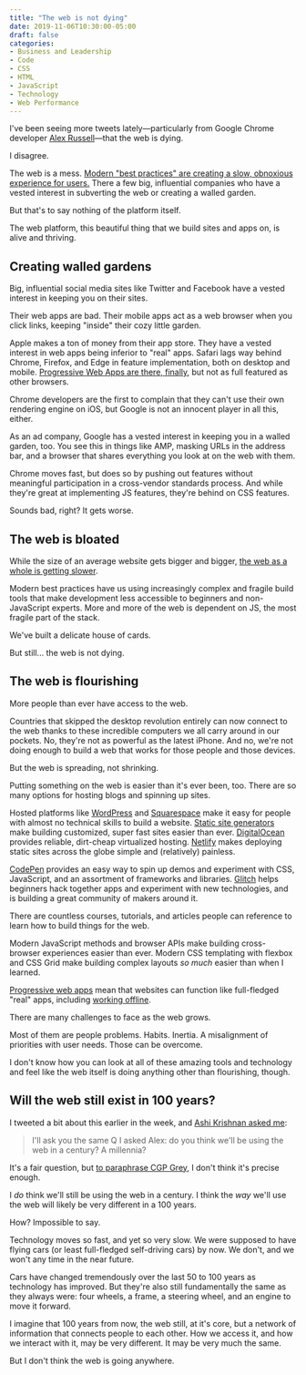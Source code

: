 ```yaml
---
title: "The web is not dying"
date: 2019-11-06T10:30:00-05:00
draft: false
categories:
- Business and Leadership
- Code
- CSS
- HTML
- JavaScript
- Technology
- Web Performance
---
```


I've been seeing more tweets lately&mdash;particularly from Google Chrome developer [Alex Russell](https://twitter.com/slightlylate)&mdash;that the web is dying.

I disagree.

The web is a mess. [Modern "best practices" are creating a slow, obnoxious experience for users.](https://leanweb.dev) There a few big, influential companies who have a vested interest in subverting the web or creating a walled garden.

But that's to say nothing of the platform itself.

The web platform, this beautiful thing that we build sites and apps on, is alive and thriving.

## Creating walled gardens

Big, influential social media sites like Twitter and Facebook have a vested interest in keeping you on their sites.

Their web apps are bad. Their mobile apps act as a web browser when you click links, keeping "inside" their cozy little garden.

Apple makes a ton of money from their app store. They have a vested interest in web apps being inferior to "real" apps. Safari lags way behind Chrome, Firefox, and Edge in feature implementation, both on desktop and mobile. [Progressive Web Apps are there, finally](https://medium.com/@firt/whats-new-on-ios-12-2-for-progressive-web-apps-75c348f8e945), but not as full featured as other browsers.

Chrome developers are the first to complain that they can't use their own rendering engine on iOS, but Google is not an innocent player in all this, either.

As an ad company, Google has a vested interest in keeping you in a walled garden, too. You see this in things like AMP, masking URLs in the address bar, and a browser that shares everything you look at on the web with them.

Chrome moves fast, but does so by pushing out features without meaningful participation in a cross-vendor standards process. And while they're great at implementing JS features, they're behind on CSS features.

Sounds bad, right? It gets worse.

## The web is bloated

While the size of an average website gets bigger and bigger, [the web as a whole is getting slower](/the-web-is-getting-slower/).

Modern best practices have us using increasingly complex and fragile build tools that make development less accessible to beginners and non-JavaScript experts. More and more of the web is dependent on JS, the most fragile part of the stack.

We've built a delicate house of cards.

But still... the web is not dying.

## The web is flourishing

More people than ever have access to the web.

Countries that skipped the desktop revolution entirely can now connect to the web thanks to these incredible computers we all carry around in our pockets. No, they're not as powerful as the latest iPhone. And no, we're not doing enough to build a web that works for those people and those devices.

But the web is spreading, not shrinking.

Putting something on the web is easier than it's ever been, too. There are so many options for hosting blogs and spinning up sites.

Hosted platforms like [WordPress](https://wordpress.com/) and [Squarespace](https://www.squarespace.com/) make it easy for people with almost no technical skills to build a website. [Static site generators](https://gomakethings.com/static-websites/) make building customized, super fast sites easier than ever. [DigitalOcean](https://www.digitalocean.com/) provides reliable, dirt-cheap virtualized hosting. [Netlify](https://www.netlify.com/) makes deploying static sites across the globe simple and (relatively) painless.

[CodePen](https://codepen.io/) provides an easy way to spin up demos and experiment with CSS, JavaScript, and an assortment of frameworks and libraries. [Glitch](https://glitch.com/) helps beginners hack together apps and experiment with new technologies, and is building a great community of makers around it.

There are countless courses, tutorials, and articles people can reference to learn how to build things for the web.

Modern JavaScript methods and browser APIs make building cross-browser experiences easier than ever. Modern CSS templating with flexbox and CSS Grid make building complex layouts *so much* easier than when I learned.

[Progressive web apps](https://abookapart.com/products/progressive-web-apps) mean that websites can function like full-fledged "real" apps, including [working offline](https://abookapart.com/products/going-offline).

There are many challenges to face as the web grows.

Most of them are people problems. Habits. Inertia. A misalignment of priorities with user needs. Those can be overcome.

I don't know how you can look at all of these amazing tools and technology and feel like the web itself is doing anything other than flourishing, though.

## Will the web still exist in 100 years?

I tweeted a bit about this earlier in the week, and [Ashi Krishnan asked me](https://twitter.com/rakshesha/status/1191096147642736640):

> I'll ask you the same Q I asked Alex: do you think we'll be using the web in a century? A millennia?

It's a fair question, but [to paraphrase CGP Grey](https://www.youtube.com/watch?v=LIS0IFmbZaI), I don't think it's precise enough.

I *do* think we'll still be using the web in a century. I think the *way* we'll use the web will likely be very different in a 100 years.

How? Impossible to say.

Technology moves so fast, and yet so very slow. We were supposed to have flying cars (or least full-fledged self-driving cars) by now. We don't, and we won't any time in the near future.

Cars have changed tremendously over the last 50 to 100 years as technology has improved. But they're also still fundamentally the same as they always were: four wheels, a frame, a steering wheel, and an engine to move it forward.

I imagine that 100 years from now, the web still, at it's core, but a network of information that connects people to each other. How we access it, and how we interact with it, may be very different. It may be very much the same.

But I don't think the web is going anywhere.
